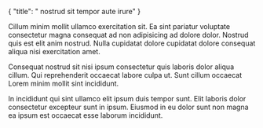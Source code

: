 {
  "title": " nostrud sit tempor aute irure"
}

Cillum minim mollit ullamco exercitation sit. Ea sint pariatur voluptate consectetur magna consequat ad non adipisicing ad dolore dolor. Nostrud quis est elit anim nostrud. Nulla cupidatat dolore cupidatat dolore consequat aliqua nisi exercitation amet.

Consequat nostrud sit nisi ipsum consectetur quis laboris dolor aliqua cillum. Qui reprehenderit occaecat labore culpa ut. Sunt cillum occaecat Lorem minim mollit sint incididunt.

In incididunt qui sint ullamco elit ipsum duis tempor sunt. Elit laboris dolor consectetur excepteur sunt in ipsum. Eiusmod in eu dolor sunt non magna ea ipsum est occaecat esse laborum incididunt.
